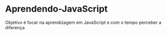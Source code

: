 # Aprendendo-JavaScript
Objetivo é focar na aprendizagem em JavaScript e com o tempo perceber a diferença
